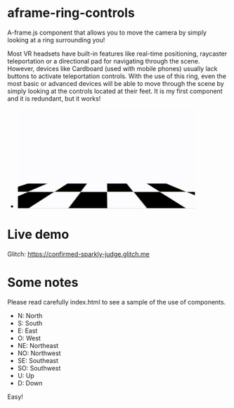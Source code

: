 # aframe-ring-controls
A-frame.js component that allows you to move the camera by simply looking at a ring surrounding you! 

Most VR headsets have built-in features like real-time positioning, raycaster teleportation or a directional pad for navigating through the scene. However, devices like Cardboard (used with mobile phones) usually lack buttons to activate teleportation controls. With the use of this ring, even the most basic or advanced devices will be able to move through the scene by simply looking at the controls located at their feet. It is my first component and it is redundant, but it works!


- ![aframe-ring-controls-sample](https://github.com/disketteomelette/aframe-ring-controls/blob/main/samplevideo.gif?raw=true)


# Live demo
Glitch: https://confirmed-sparkly-judge.glitch.me

# Some notes

Please read carefully index.html to see a sample of the use of components.

- N: North
- S: South
- E: East
- O: West
- NE: Northeast
- NO: Northwest
- SE: Southeast
- SO: Southwest
- U: Up
- D: Down

Easy!
